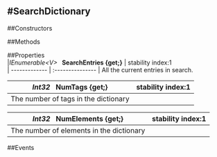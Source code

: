 #SearchDictionary
---
##Constructors 


##Methods  


















##Properties  
|*IEnumerable<*V*>* **&nbsp;&nbsp;SearchEntries {get;}** |  stability index:1  
| ------------- | :--------------- 
|  All the current entries in search. 


|*Int32* **&nbsp;&nbsp;NumTags {get;}** |  stability index:1  
| ------------- | :--------------- 
|  The number of tags in the dictionary 


|*Int32* **&nbsp;&nbsp;NumElements {get;}** |  stability index:1  
| ------------- | :--------------- 
|  The number of elements in the dictionary 



##Events  




